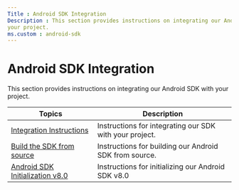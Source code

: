 ```yaml
---
Title : Android SDK Integration
Description : This section provides instructions on integrating our Android SDK with
your project. 
ms.custom : android-sdk
---
```



# Android SDK Integration



This section provides instructions on integrating our Android SDK with
your project. 

<table class="table">
<thead class="thead">
<tr class="header row">
<th id="ID-000002e1__entry__1" class="entry">Topics</th>
<th id="ID-000002e1__entry__2" class="entry">Description</th>
</tr>
</thead>
<tbody class="tbody">
<tr class="odd row">
<td class="entry" headers="ID-000002e1__entry__1"><a
href="android-sdk-integration-instructions.md"
class="xref" target="_blank">Integration Instructions</a></td>
<td class="entry" headers="ID-000002e1__entry__2">Instructions for
integrating our SDK with your project.</td>
</tr>
<tr class="even row">
<td class="entry" headers="ID-000002e1__entry__1"><a
href="build-the-android-sdk-from-source.md"
class="xref" target="_blank">Build the SDK from source</a></td>
<td class="entry" headers="ID-000002e1__entry__2">Instructions for
building our Android SDK from source.</td>
</tr>
<tr class="odd row">
<td class="entry" headers="ID-000002e1__entry__1"><a
href="android-sdk-initialization-v8-0.md"
class="xref" target="_blank">Android SDK Initialization v8.0</a></td>
<td class="entry" headers="ID-000002e1__entry__2">Instructions for
initializing our Android SDK v8.0</td>
</tr>
</tbody>
</table>




